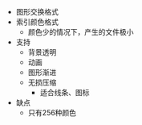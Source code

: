 - 图形交换格式
- 索引颜色格式
	- 颜色少的情况下，产生的文件极小
- 支持
	- 背景透明
	- 动画
	- 图形渐进
	- 无损压缩
		- 适合线条、图标
- 缺点
	- 只有256种颜色